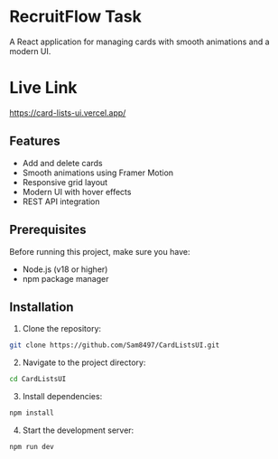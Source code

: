 # RecruitFlow Task

A React application for managing cards with smooth animations and a modern UI.

# Live Link

https://card-lists-ui.vercel.app/

## Features

- Add and delete cards
- Smooth animations using Framer Motion
- Responsive grid layout
- Modern UI with hover effects
- REST API integration

## Prerequisites

Before running this project, make sure you have:

- Node.js (v18 or higher)
- npm package manager

## Installation

1. Clone the repository:

```bash
git clone https://github.com/Sam8497/CardListsUI.git
```

2. Navigate to the project directory:

```bash
cd CardListsUI
```

3. Install dependencies:

```bash
npm install
```

4. Start the development server:

```bash
npm run dev
```
